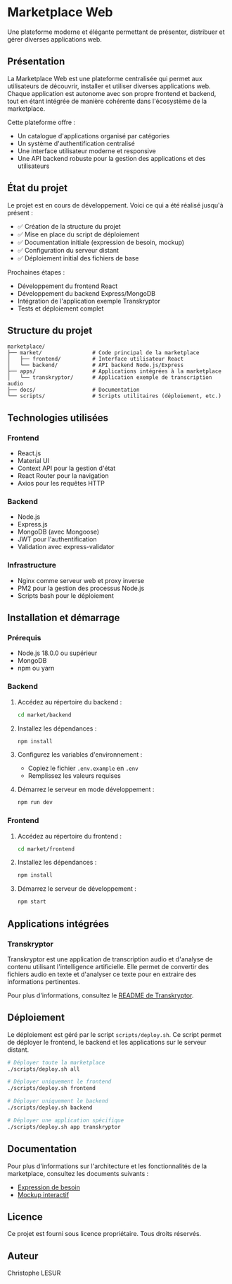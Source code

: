 # Marketplace Web

Une plateforme moderne et élégante permettant de présenter, distribuer et gérer diverses applications web.

## Présentation

La Marketplace Web est une plateforme centralisée qui permet aux utilisateurs de découvrir, installer et utiliser diverses applications web. Chaque application est autonome avec son propre frontend et backend, tout en étant intégrée de manière cohérente dans l'écosystème de la marketplace.

Cette plateforme offre :
- Un catalogue d'applications organisé par catégories
- Un système d'authentification centralisé
- Une interface utilisateur moderne et responsive
- Une API backend robuste pour la gestion des applications et des utilisateurs

## État du projet

Le projet est en cours de développement. Voici ce qui a été réalisé jusqu'à présent :

- ✅ Création de la structure du projet
- ✅ Mise en place du script de déploiement
- ✅ Documentation initiale (expression de besoin, mockup)
- ✅ Configuration du serveur distant
- ✅ Déploiement initial des fichiers de base

Prochaines étapes :
- Développement du frontend React
- Développement du backend Express/MongoDB
- Intégration de l'application exemple Transkryptor
- Tests et déploiement complet

## Structure du projet

```
marketplace/
├── market/                # Code principal de la marketplace
│   ├── frontend/          # Interface utilisateur React
│   └── backend/           # API backend Node.js/Express
├── apps/                  # Applications intégrées à la marketplace
│   └── transkryptor/      # Application exemple de transcription audio
├── docs/                  # Documentation
└── scripts/               # Scripts utilitaires (déploiement, etc.)
```

## Technologies utilisées

### Frontend
- React.js
- Material UI
- Context API pour la gestion d'état
- React Router pour la navigation
- Axios pour les requêtes HTTP

### Backend
- Node.js
- Express.js
- MongoDB (avec Mongoose)
- JWT pour l'authentification
- Validation avec express-validator

### Infrastructure
- Nginx comme serveur web et proxy inverse
- PM2 pour la gestion des processus Node.js
- Scripts bash pour le déploiement

## Installation et démarrage

### Prérequis
- Node.js 18.0.0 ou supérieur
- MongoDB
- npm ou yarn

### Backend

1. Accédez au répertoire du backend :
   ```bash
   cd market/backend
   ```

2. Installez les dépendances :
   ```bash
   npm install
   ```

3. Configurez les variables d'environnement :
   - Copiez le fichier `.env.example` en `.env`
   - Remplissez les valeurs requises

4. Démarrez le serveur en mode développement :
   ```bash
   npm run dev
   ```

### Frontend

1. Accédez au répertoire du frontend :
   ```bash
   cd market/frontend
   ```

2. Installez les dépendances :
   ```bash
   npm install
   ```

3. Démarrez le serveur de développement :
   ```bash
   npm start
   ```

## Applications intégrées

### Transkryptor

Transkryptor est une application de transcription audio et d'analyse de contenu utilisant l'intelligence artificielle. Elle permet de convertir des fichiers audio en texte et d'analyser ce texte pour en extraire des informations pertinentes.

Pour plus d'informations, consultez le [README de Transkryptor](apps/transkryptor/README.md).

## Déploiement

Le déploiement est géré par le script `scripts/deploy.sh`. Ce script permet de déployer le frontend, le backend et les applications sur le serveur distant.

```bash
# Déployer toute la marketplace
./scripts/deploy.sh all

# Déployer uniquement le frontend
./scripts/deploy.sh frontend

# Déployer uniquement le backend
./scripts/deploy.sh backend

# Déployer une application spécifique
./scripts/deploy.sh app transkryptor
```

## Documentation

Pour plus d'informations sur l'architecture et les fonctionnalités de la marketplace, consultez les documents suivants :

- [Expression de besoin](docs/expression_de_besoin.md)
- [Mockup interactif](docs/marketplace_mockup.html)

## Licence

Ce projet est fourni sous licence propriétaire. Tous droits réservés.

## Auteur

Christophe LESUR
